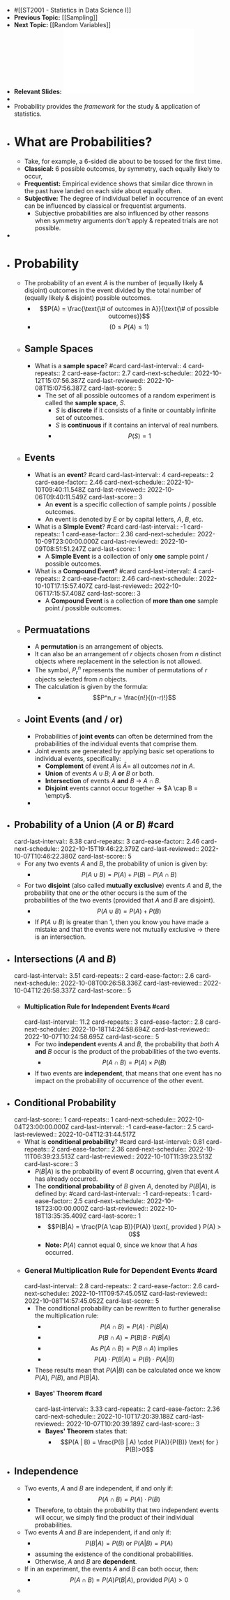 - #[[ST2001 - Statistics in Data Science I]]
- **Previous Topic:** [[Sampling]]
- **Next Topic:** [[Random Variables]]
- **Relevant Slides:** ![Topic 4 - Probability.pdf](../assets/Topic_4_-_Probability_1664204337770_0.pdf)
-
- Probability provides the *framework* for the study & application of statistics.
- # What are Probabilities?
	- Take, for example, a 6-sided die about to be tossed for the first time.
	- **Classical:** 6 possible outcomes, by symmetry, each equally likely to occur,
	- **Frequentist:** Empirical evidence shows that similar dice thrown in the past have landed on each side about equally often.
	- **Subjective:** The degree of individual belief in occurrence of an event can be influenced by classical or frequentist arguments.
		- Subjective probabilities are also influenced by other reasons when symmetry arguments don't apply & repeated trials are not possible.
-
- # Probability
	- The probability of an event $A$ is the number of (equally likely & disjoint) outcomes in the event divided by the total number of (equally likely & disjoint) possible outcomes.
		- $$P(A) = \frac{\text{\# of outcomes in A}}{\text{\# of possible outcomes}}$$
		- $$(0 \leq P(A) \leq 1)$$
	- ## Sample Spaces
		- What is a **sample space**? #card
		  card-last-interval:: 4
		  card-repeats:: 2
		  card-ease-factor:: 2.7
		  card-next-schedule:: 2022-10-12T15:07:56.387Z
		  card-last-reviewed:: 2022-10-08T15:07:56.387Z
		  card-last-score:: 5
			- The set of all possible outcomes of a random experiment is called the **sample space**,  $S$.
				- $S$ is **discrete** if it consists of a finite or countably infinite set of outcomes.
				- $S$ is **continuous** if it contains an interval of real numbers.
				- $$P(S) = 1$$
	- ## Events
		- What is an **event**? #card
		  card-last-interval:: 4
		  card-repeats:: 2
		  card-ease-factor:: 2.46
		  card-next-schedule:: 2022-10-10T09:40:11.548Z
		  card-last-reviewed:: 2022-10-06T09:40:11.549Z
		  card-last-score:: 3
			- An **event** is a specific collection of sample points / possible outcomes.
			- An event is denoted by $E$ or by capital letters, $A$, $B$, etc.
		- What is a **SImple Event**? #card
		  card-last-interval:: -1
		  card-repeats:: 1
		  card-ease-factor:: 2.36
		  card-next-schedule:: 2022-10-09T23:00:00.000Z
		  card-last-reviewed:: 2022-10-09T08:51:51.247Z
		  card-last-score:: 1
			- A **Simple Event** is a collection of only **one** sample point / possible outcomes.
		- What is a **Compound Event**? #card
		  card-last-interval:: 4
		  card-repeats:: 2
		  card-ease-factor:: 2.46
		  card-next-schedule:: 2022-10-10T17:15:57.407Z
		  card-last-reviewed:: 2022-10-06T17:15:57.408Z
		  card-last-score:: 3
			- A **Compound Event** is a collection of **more than one** sample point / possible outcomes.
	- ## Permuatations
		- A **permutation** is an arrangement of objects.
		- It can also be an arrangement of $r$ objects chosen from $n$ distinct objects where replacement in the selection is not allowed.
		- The symbol, $P^n_r$ represents the number of permutations of $r$ objects selected from $n$ objects.
		- The calculation is given by the formula:
			- $$P^n_r = \frac{n!}{(n-r)!}$$
	- ## Joint Events (and / or)
		- Probabilities of **joint events** can often be determined from the probabilities of the individual events that comprise them.
		- Joint events are generated by applying basic set operations to individual events, specifically:
			- **Complement** of event $A$ is $\bar{A} =$ all outcomes *not* in $A$.
			- **Union** of events $A \cup B$; $A$ **or** $B$ or both.
			- **Intersection** of events $A$ **and** $B$ -> $A \cap B$.
			- **Disjoint** events cannot occur together -> $A \cap B = \empty$.
		-
- ## Probability of a Union ($A$ **or** $B$) #card
  card-last-interval:: 8.38
  card-repeats:: 3
  card-ease-factor:: 2.46
  card-next-schedule:: 2022-10-15T19:46:22.379Z
  card-last-reviewed:: 2022-10-07T10:46:22.380Z
  card-last-score:: 5
	- For any two events $A$ and $B$, the probability of union is given by:
		- $$P(A \cup B) = P(A) + P(B) - P(A \cap B)$$
	- For two **disjoint** (also called **mutually exclusive**) events $A$ and $B$, the probability that one *or* the other occurs is the sum of the probabilities of the two events (provided that $A$ and $B$ are disjoint).
		- $$P(A \cup B) = P(A) + P(B)$$
		- If $P(A \cup B)$ is greater than 1, then you know you have made a mistake and that the events were not mutually exclusive -> there is an intersection.
- ## Intersections ($A$ **and** $B$)
  card-last-interval:: 3.51
  card-repeats:: 2
  card-ease-factor:: 2.6
  card-next-schedule:: 2022-10-08T00:26:58.336Z
  card-last-reviewed:: 2022-10-04T12:26:58.337Z
  card-last-score:: 5
	- #### Multiplication Rule for Independent Events #card
	  card-last-interval:: 11.2
	  card-repeats:: 3
	  card-ease-factor:: 2.8
	  card-next-schedule:: 2022-10-18T14:24:58.694Z
	  card-last-reviewed:: 2022-10-07T10:24:58.695Z
	  card-last-score:: 5
		- For two **independent** events $A$ and $B$, the probability that *both* $A$ **and** $B$ occur is the product of the probabilities of the two events.
			- $$P(A \cap B) = P(A) \times P(B)$$
		- If two events are **independent**, that means that one event has no impact on the probability of occurrence of the other event.
- ## Conditional Probability
  card-last-score:: 1
  card-repeats:: 1
  card-next-schedule:: 2022-10-04T23:00:00.000Z
  card-last-interval:: -1
  card-ease-factor:: 2.5
  card-last-reviewed:: 2022-10-04T12:31:44.517Z
	- What is **conditional probability**? #card
	  card-last-interval:: 0.81
	  card-repeats:: 2
	  card-ease-factor:: 2.36
	  card-next-schedule:: 2022-10-11T06:39:23.513Z
	  card-last-reviewed:: 2022-10-10T11:39:23.513Z
	  card-last-score:: 3
		- $P(B | A)$ is the probability of event $B$ occurring, given that event $A$ has already occurred.
		- The **conditional probability** of $B$ given $A$, denoted by $P(B | A)$, is defined by: #card
		  card-last-interval:: -1
		  card-repeats:: 1
		  card-ease-factor:: 2.5
		  card-next-schedule:: 2022-10-18T23:00:00.000Z
		  card-last-reviewed:: 2022-10-18T13:35:35.409Z
		  card-last-score:: 1
			- $$P(B|A) = \frac{P(A \cap B)}{P(A)} \text{, provided } P(A) > 0$$
			- **Note:** $P(A)$ cannot equal 0, since we know that $A$ *has* occurred.
	- ### General Multiplication Rule for Dependent Events #card
	  card-last-interval:: 2.8
	  card-repeats:: 2
	  card-ease-factor:: 2.6
	  card-next-schedule:: 2022-10-11T09:57:45.051Z
	  card-last-reviewed:: 2022-10-08T14:57:45.052Z
	  card-last-score:: 5
		- The conditional probability can be rewritten to further generalise the multiplication rule:
			- $$P(A \cap B) = P(A) \cdot P(B|A)$$
			- $$P(B \cap A) = P(B)B \cdot P(B|A)$$
			- $$\text{As } P(A \cap B) = P(B \cap A) \text{ implies}$$
			- $$P(A) \cdot P(B | A) = P(B) \cdot P(A |B)$$
		- These results mean that $P(A |B)$ can be calculated once we know $P(A)$, $P(B)$, and $P(B | A)$.
		- #### Bayes' Theorem #card
		  card-last-interval:: 3.33
		  card-repeats:: 2
		  card-ease-factor:: 2.36
		  card-next-schedule:: 2022-10-10T17:20:39.188Z
		  card-last-reviewed:: 2022-10-07T10:20:39.189Z
		  card-last-score:: 3
			- **Bayes' Theorem** states that:
				- $$P(A | B) = \frac{P(B | A) \cdot P(A)}{P(B)} \text{ for } P(B)>0$$
- ## Independence
	- Two events, $A$ and $B$ are independent, if and only if:
		- $$P(A \cap B) = P(A)\cdot P(B)$$
		- Therefore, to obtain the probability that two independent events will occur, we simply find the product of their individual probabilities.
	- Two events $A$ and $B$ are independent, if and only if:
		- $$P(B | A) = P(B) \text{ or } P(A|B) = P(A)$$
		- assuming the existence of the conditional probabilities.
		- Otherwise, $A$ and $B$ are **dependent**.
	- If in an experiment, the events $A$ and $B$ can both occur, then:
		- $$P(A \cap B) = P(A)P(B|A) \text{, provided } P(A) > 0$$
	-